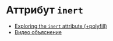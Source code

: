 # Аттрибут `inert`

* [Exploring the `inert` attribute (+polyfill)](https://github.com/wicg/inert)
* [Видео объяснение](https://www.youtube.com/watch?v=fGLp_gfMMGU)
